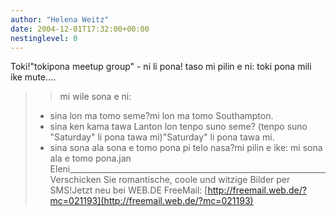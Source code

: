 ```yaml
---
author: "Helena Weitz"
date: 2004-12-01T17:32:00+00:00
nestinglevel: 0
---
```

Toki!"tokipona meetup group" - ni li pona! taso mi pilin e ni: toki pona mili ike mute....
>> mi wile sona e ni:
> - sina lon ma tomo seme?mi lon ma tomo Southampton.
> - sina ken kama tawa Lanton lon tenpo suno seme? (tenpo
> suno "Saturday" li pona tawa mi)"Saturday" li pona tawa mi.
> - sina sona ala sona e tomo pona pi telo nasa?mi pilin e ike: mi sona ala e tomo pona.jan Eleni\_\_\_\_\_\_\_\_\_\_\_\_\_\_\_\_\_\_\_\_\_\_\_\_\_\_\_\_\_\_\_\_\_\_\_\_\_\_\_\_\_\_\_\_\_\_\_\_\_\_\_\_\_\_\_\_\_\_\_\_\_\_\_\_Verschicken Sie romantische, coole und witzige Bilder per SMS!Jetzt neu bei WEB.DE FreeMail: [http://freemail.web.de/?mc=021193](http://freemail.web.de/?mc=021193)